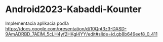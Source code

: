 # Android2023-Kabaddi-Kounter
Implementacia aplikacia podľa https://docs.google.com/presentation/d/10Qpt3z3-DASD-9AmADRBD_7AElM_5cLH4yf2HKgl4YY/edit#slide=id.gb8b649eef8_0_411

